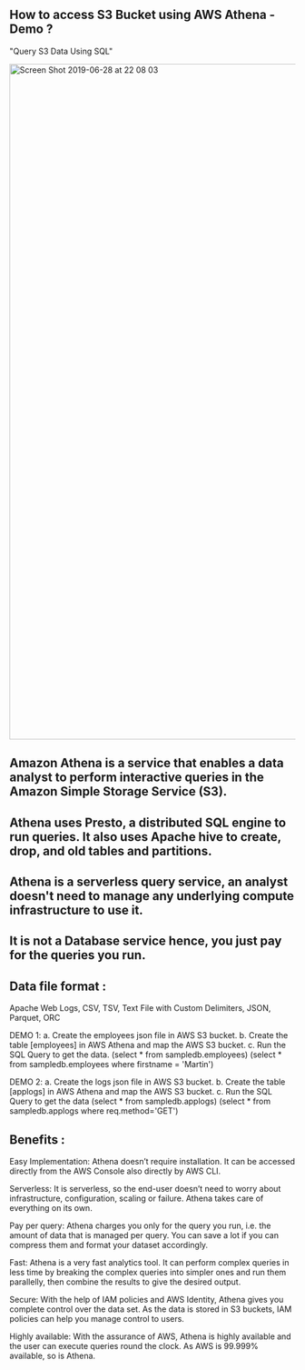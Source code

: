 ## How to access S3 Bucket using AWS Athena - Demo ?

"Query S3 Data Using SQL"

<img width="1189" alt="Screen Shot 2019-06-28 at 22 08 03" src="https://user-images.githubusercontent.com/30971809/60368508-52fd2280-99f1-11e9-8371-b6b547f45d64.png">


## Amazon Athena is a service that enables a data analyst to perform interactive queries in the Amazon Simple Storage Service (S3).

## Athena uses Presto, a distributed SQL engine to run queries. It also uses Apache hive to create, drop, and old tables and partitions. 

## Athena is a serverless query service, an analyst doesn't need to manage any underlying compute infrastructure to use it.

## It is not a Database service hence, you just pay for the queries you run. 

## Data file format :

Apache Web Logs, CSV, TSV, Text File with Custom Delimiters, JSON, Parquet, ORC

DEMO 1:
a. Create the employees json file in AWS S3 bucket.
b. Create the table [employees] in AWS Athena and map the AWS S3 bucket.
c. Run the SQL Query to get the data.
   (select * from sampledb.employees)
   (select * from sampledb.employees where firstname = 'Martin')

DEMO 2:
a. Create the logs json file in AWS S3 bucket.
b. Create the table [applogs] in AWS Athena and map the AWS S3 bucket.
c. Run the SQL Query to get the data 
    (select * from sampledb.applogs)
    (select * from sampledb.applogs where req.method='GET')

## Benefits :

Easy Implementation: Athena doesn’t require installation. It can be accessed directly from the AWS Console also directly by AWS CLI.

Serverless: It is serverless, so the end-user doesn’t need to worry about infrastructure, configuration, scaling or failure. Athena takes care of everything on its own.

Pay per query: Athena charges you only for the query you run, i.e. the amount of data that is managed per query. You can save a lot if you can compress them and format your dataset accordingly.

Fast: Athena is a very fast analytics tool. It can perform complex queries in less time by breaking the complex queries into simpler ones and run them parallelly, then combine the results to give the desired output.

Secure: With the help of IAM policies and AWS Identity, Athena gives you complete control over the data set. As the data is stored in S3 buckets, IAM policies can help you manage control to users.

Highly available: With the assurance of AWS, Athena is highly available and the user can execute queries round the clock. As AWS is 99.999% available, so is Athena.




